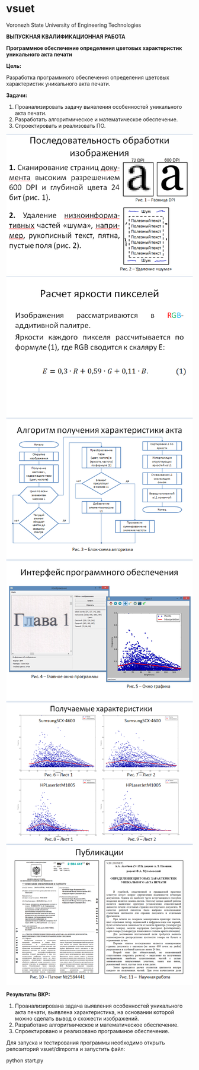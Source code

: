 # vsuet
Voronezh State University of Engineering Technologies

<b> ВЫПУСКНАЯ КВАЛИФИКАЦИОННАЯ РАБОТА </b>

<b> Программное обеспечение определения цветовых характеристик уникального акта печати </b>

<b> Цель: </b>

Разработка программного обеспечения определения цветовых характеристик уникального акта печати.

<b> Задачи: </b>

1. Проанализировать задачу выявления особенностей уникального акта печати.
2. Разработать алгоритмическое и математическое обеспечение.
3. Спроектировать и реализовать ПО.

![1processing](https://raw.githubusercontent.com/aksenof/vsuet/master/presentation/1processing.png)
![2rgb](https://raw.githubusercontent.com/aksenof/vsuet/master/presentation/2rgb.png)
![3algorithm](https://raw.githubusercontent.com/aksenof/vsuet/master/presentation/3algorithm.png)
![4interface](https://raw.githubusercontent.com/aksenof/vsuet/master/presentation/4interface.png)
![5characteristics](https://raw.githubusercontent.com/aksenof/vsuet/master/presentation/5characteristics.png)
![6publications](https://raw.githubusercontent.com/aksenof/vsuet/master/presentation/6publications.png)

<b> Результаты ВКР: </b>

1. Проанализирована задача выявления особенностей уникального акта печати, выявлена характеристика, 
на основании которой можно сделать вывод о схожести изображений.
2. Разработано алгоритмическое и математическое обеспечение.
3. Спроектировано и реализовано программное обеспечение.

Для запуска и тестирования программы необходимо открыть репозиторий vsuet/dimpoma и запустить файл:

python start.py
